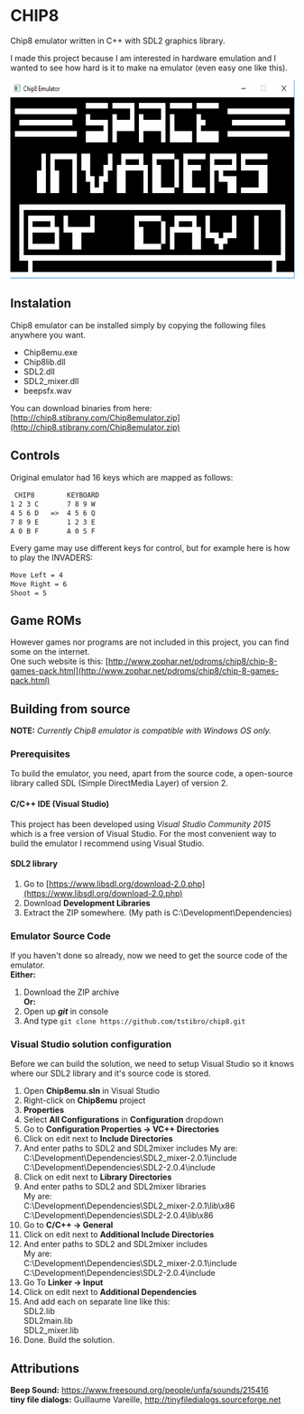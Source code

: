 # CHIP8
Chip8 emulator written in C++ with SDL2 graphics library.

I made this project because I am interested in hardware emulation and
I wanted to see how hard is it to make na emulator (even easy one like this).

<img src="invadersDemo.gif" alt="Chip8 Emulator - Space Invaders Demo" height="351" width="641" />

## Instalation

Chip8 emulator can be installed simply by copying the following files anywhere you want.

- Chip8emu.exe
- Chip8lib.dll
- SDL2.dll
- SDL2_mixer.dll
- beepsfx.wav

You can download binaries from here: [http://chip8.stibrany.com/Chip8emulator.zip](http://chip8.stibrany.com/Chip8emulator.zip)

## Controls

Original emulator had 16 keys which are mapped as follows:

     CHIP8        KEYBOARD
    1 2 3 C	      7 8 9 W  
    4 5 6 D   =>  4 5 6 Q  
    7 8 9 E       1 2 3 E  
    A 0 B F       A 0 S F  

Every game may use different keys for control, but for example here is how  to play the INVADERS:

    Move Left = 4
    Move Right = 6
    Shoot = 5

## Game ROMs
However games nor programs are not included in this project, you can find some on the internet.  
One such website is this:
[http://www.zophar.net/pdroms/chip8/chip-8-games-pack.html](http://www.zophar.net/pdroms/chip8/chip-8-games-pack.html)


## Building from source
**NOTE:** *Currently Chip8 emulator is compatible with Windows OS only.*
### Prerequisites
To build the emulator, you need, apart from the source code, a open-source library
called SDL (Simple DirectMedia Layer) of version 2.

#### C/C++ IDE (Visual Studio)
This project has been developed using *Visual Studio Community 2015* which is a
free version of Visual Studio. For the most convenient way to build the emulator I recommend using Visual Studio.

#### SDL2 library
1. Go to [https://www.libsdl.org/download-2.0.php](https://www.libsdl.org/download-2.0.php)  
2. Download **Development Libraries**
3. Extract the ZIP somewhere. (My path is C:\Development\Dependencies)

### Emulator Source Code
If you haven't done so already, now we need to get the source code of the emulator.  
**Either:**  
1. Download the ZIP archive  
**Or:**  
1. Open up ***git*** in console   
2. And type `git clone https://github.com/tstibro/chip8.git`

### Visual Studio solution configuration
Before we can build the solution, we need to setup Visual Studio so it knows  
where our SDL2 library and it's source code is stored.   

1. Open **Chip8emu.sln** in Visual Studio
2. Right-click on **Chip8emu** project  
3. **Properties**
4. Select **All Configurations** in **Configuration** dropdown  
5. Go to **Configuration Properties -> VC++ Directories**
6. Click on edit next to **Include Directories**
7. And enter paths to SDL2 and SDL2mixer includes
My are:  
C:\Development\Dependencies\SDL2_mixer-2.0.1\include  
C:\Development\Dependencies\SDL2-2.0.4\include  
8. Click on edit next to **Library Directories**
9. And enter paths to SDL2 and SDL2mixer libraries  
My are:  
C:\Development\Dependencies\SDL2_mixer-2.0.1\lib\x86  
C:\Development\Dependencies\SDL2-2.0.4\lib\x86  
10. Go to **C/C++ -> General**  
11. Click on edit next to **Additional Include Directories**
12. And enter paths to SDL2 and SDL2mixer includes  
My are:  
C:\Development\Dependencies\SDL2_mixer-2.0.1\include  
C:\Development\Dependencies\SDL2-2.0.4\include  
13.  Go To **Linker -> Input**  
14.  Click on edit next to **Additional Dependencies**  
15.  And add each on separate line like this:  
SDL2.lib  
SDL2main.lib  
SDL2_mixer.lib  
16. Done. Build the solution.



## Attributions  
**Beep Sound:** https://www.freesound.org/people/unfa/sounds/215416  
**tiny file dialogs:** Guillaume Vareille, http://tinyfiledialogs.sourceforge.net
